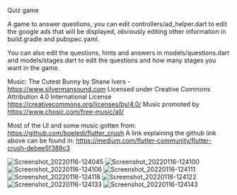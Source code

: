 Quiz game

A game to answer questions, you can edit controllers/ad_helper.dart to edit the google ads that will be displayed, obviously editing other information in build.gradle and pubspec.yaml.

You can also edit the questions, hints and answers in models/questions.dart and models/stages.dart to edit the questions and how many stages you want in the game.

Music: The Cutest Bunny by Shane Ivers - https://www.silvermansound.com
Licensed under Creative Commons Attribution 4.0 International License
https://creativecommons.org/licenses/by/4.0/
Music promoted by https://www.chosic.com/free-music/all/

Most of the UI and some music gotten from: https://github.com/boeledi/flutter_crush 
A link explaining the github link above can be found in: https://medium.com/flutter-community/flutter-crush-debee5f389c3

![Screenshot_20220116-124045](https://user-images.githubusercontent.com/68550309/149658427-8c0a9210-754f-4cc8-a1e9-7cf7f01892c2.png)
![Screenshot_20220116-124100](https://user-images.githubusercontent.com/68550309/149658430-d26e32e6-cc82-41b9-b08b-fa0ae49b6ddc.png)
![Screenshot_20220116-124106](https://user-images.githubusercontent.com/68550309/149658431-aad919cb-3d74-41fb-a910-7cc5b6046add.png)
![Screenshot_20220116-124111](https://user-images.githubusercontent.com/68550309/149658432-2a78a97b-c58d-4912-be8d-fb11c23d16cb.png)
![Screenshot_20220116-124118](https://user-images.githubusercontent.com/68550309/149658435-dfea0669-5da0-459b-8382-cadf5c19538e.png)
![Screenshot_20220116-124122](https://user-images.githubusercontent.com/68550309/149658437-d8653541-4170-4186-889a-5a7b1fcc7212.png)
![Screenshot_20220116-124133](https://user-images.githubusercontent.com/68550309/149658442-f09d624c-8a03-46ac-b8b2-05fd55c64168.png)
![Screenshot_20220116-124143](https://user-images.githubusercontent.com/68550309/149658451-1d171613-b6f6-44e7-a0ec-6eaec01b6dd2.png)

